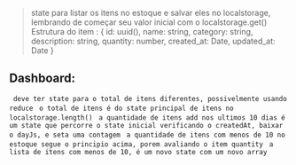 > state para listar os itens no estoque e salvar eles no localstorage, lembrando de começar seu valor inicial com o localstorage.get()
> Estrutura do item : 
  { 
    id: uuid(),
    name: string,
    category: string,
    description: string,
    quantity: number,
    created_at: Date,
    updated_at: Date
  }      

## Dashboard:
` deve ter state para o total de itens diferentes, possivelmente usando reduce`
` o total de itens é do state principal de itens no localstorage.length()`
` a quantidade de itens add nos ultimos 10 dias é um state que percorre o state inicial verificando o createdAt, baixar o dayJs, e seta uma contagem`
` a quantidade de itens com menos de 10 no estoque segue o principio acima, porem avaliando o item quantity`
` a lista de itens com menos de 10, é um novo state com um novo array` 